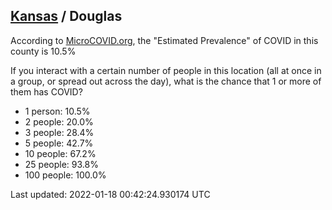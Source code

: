 
## [Kansas](/united-states/kansas) / Douglas

According to [MicroCOVID.org](http://microcovid.org),
the "Estimated Prevalence" of COVID in this county is 10.5%

If you interact with a certain number of people in this location
(all at once in a group, or spread out across the day), what is the chance that
1 or more of them has COVID?

- 1 person: 10.5%
- 2 people: 20.0%
- 3 people: 28.4%
- 5 people: 42.7%
- 10 people: 67.2%
- 25 people: 93.8%
- 100 people: 100.0%

Last updated: 2022-01-18 00:42:24.930174 UTC
